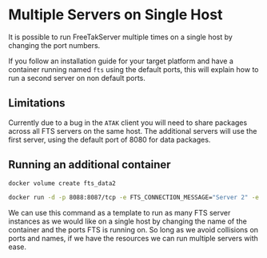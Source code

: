 
# Multiple Servers on Single Host

It is possible to run FreeTakServer multiple times on a single host by changing the port numbers.

If you follow an installation guide for your target platform
and have a container running named `fts` using the default ports,
this will explain how to run a second server on non default ports.

## Limitations
Currently due to a bug in the `ATAK` client you will need to share packages
across all FTS servers on the same host.
The additional servers will use the first server,
using the default port of 8080 for data packages.

## Running an additional container

```bash
docker volume create fts_data2

docker run -d -p 8088:8087/tcp -e FTS_CONNECTION_MESSAGE="Server 2" -e FTS_SAVE_COT_TO_DB="True" -v fts_data2:/host/system/folder --name fts2 --restart unless-stopped freetakteam/freetakserver:1.1.2
```

We can use this command as a template to run as many FTS server instances
as we would like on a single host
by changing the name of the container and the ports FTS is running on.
So long as we avoid collisions on ports and names,
if we have the resources we can run multiple servers with ease.
